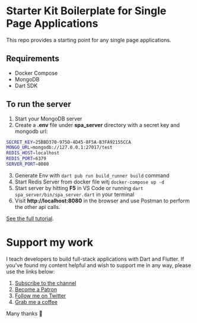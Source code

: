 # Starter Kit Boilerplate for Single Page Applications

This repo provides a starting point for any single page applications.

## Requirements
- Docker Compose
- MongoDB
- Dart SDK

## To run the server

1. Start your MongoDB server
2. Create a **.env** file under **spa_server** directory with a secret key and mongodb url:
```bash
SECRET_KEY=25BBD370-975D-4D45-8F5A-B3FA92155CCA
MONGO_URL=mongodb://127.0.0.1:27017/test
REDIS_HOST=localhost
REDIS_PORT=6379
SERVER_PORT=8080
```
3. Generate Env with `dart pub run build_runner build` command
4. Start Redis Server from docker file witj `docker-compose up -d`
5. Start server by hitting <key>**F5**</key> in VS Code or running `dart spa_server/bin/spa_server.dart`
 in your terminal
6. Visit **http://localhost:8080** in the browser and use Postman to perform the other api calls.

[See the full tutorial](https://youtu.be/ZKNKNxaliZQ).

# Support my work

I teach developers to build full-stack applications with Dart and Flutter. If you've found my content helpful and wish to support me in any way, please use the links below:

1. [Subscribe to the channel](https://youtube.com/c/CreativeBracket)
2. [Become a Patron](https://patreon.com/creativebracket)
3. [Follow me on Twitter](https://twitter.com/creativ_bracket)
4. [Grab me a coffee](https://ko-fi.com/creativebracket)

Many thanks 💙